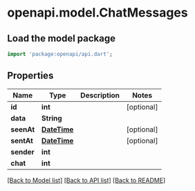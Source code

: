 # openapi.model.ChatMessages

## Load the model package
```dart
import 'package:openapi/api.dart';
```

## Properties
Name | Type | Description | Notes
------------ | ------------- | ------------- | -------------
**id** | **int** |  | [optional] 
**data** | **String** |  | 
**seenAt** | [**DateTime**](DateTime.md) |  | [optional] 
**sentAt** | [**DateTime**](DateTime.md) |  | [optional] 
**sender** | **int** |  | 
**chat** | **int** |  | 

[[Back to Model list]](../README.md#documentation-for-models) [[Back to API list]](../README.md#documentation-for-api-endpoints) [[Back to README]](../README.md)


